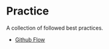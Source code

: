 # Practice

A collection of followed best practices.

* [Github Flow](https://github.com/thanpolas/Practice/blob/master/Git-Flow.md)

